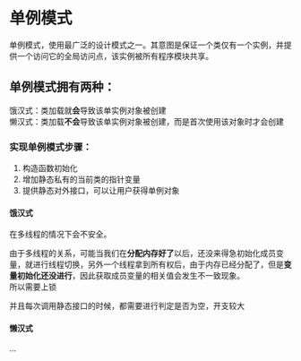 
# 单例模式
单例模式，使用最广泛的设计模式之一。其意图是保证一个类仅有一个实例，并提供一个访问它的全局访问点，该实例被所有程序模块共享。  
  

## 单例模式拥有两种：  
饿汉式：类加载就**会**导致该单实例对象被创建  
懒汉式：类加载**不会**导致该单实例对象被创建，而是首次使用该对象时才会创建  


### 实现单例模式步骤： 
1. 构造函数初始化  
2. 增加静态私有的当前类的指针变量  
3. 提供静态对外接口，可以让用户获得单例对象  

#### 饿汉式  
在多线程的情况下会不安全。  


由于多线程的关系，可能当我们在**分配内存好了**以后，还没来得急初始化成员变量，就进行线程切换，另外一个线程拿到所有权后，由于内存已经分配了，但是**变量初始化还没进行**，因此获取成员变量的相关值会发生不一致现象。  
所以需要上锁 

并且每次调用静态接口的时候，都需要进行判定是否为空，开支较大

#### 懒汉式  
...  